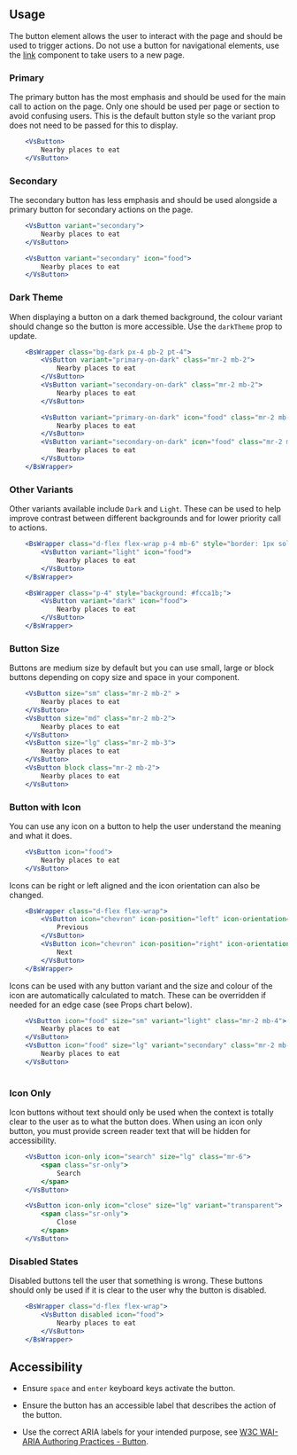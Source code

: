 ## Usage
The button element allows the user to interact with the page and should 
be used to trigger actions. Do not use a button for navigational elements, 
use the <a href="#/Elements/Link">link</a> component to take users to a new page.

### Primary
The primary button has the most emphasis and should be used for the main call 
to action on the page. Only one should be used per page or section to avoid confusing users. 
This is the default button style so the variant prop does not need to 
be passed for this to display.

```jsx
    <VsButton>
        Nearby places to eat
    </VsButton>
```

### Secondary
The secondary button has less emphasis and should be used alongside a 
primary button for secondary actions on the page. 
```jsx
    <VsButton variant="secondary">
        Nearby places to eat
    </VsButton>

    <VsButton variant="secondary" icon="food">
        Nearby places to eat
    </VsButton>
```

### Dark Theme
When displaying a button on a dark themed background, the colour variant 
should change so the button is more accessible. Use the `darkTheme` prop to update.
```jsx
    <BsWrapper class="bg-dark px-4 pb-2 pt-4">
        <VsButton variant="primary-on-dark" class="mr-2 mb-2">
            Nearby places to eat
        </VsButton>
        <VsButton variant="secondary-on-dark" class="mr-2 mb-2">
            Nearby places to eat
        </VsButton>

        <VsButton variant="primary-on-dark" icon="food" class="mr-2 mb-2">
            Nearby places to eat
        </VsButton>
        <VsButton variant="secondary-on-dark" icon="food" class="mr-2 mb-2">
            Nearby places to eat
        </VsButton>
    </BsWrapper>
```

### Other Variants
Other variants available include `Dark` and `Light`. 
These can be used to help improve contrast between different backgrounds and
for lower priority call to actions. 
```jsx
    <BsWrapper class="d-flex flex-wrap p-4 mb-6" style="border: 1px solid #E0E0E0;">
        <VsButton variant="light" icon="food">
            Nearby places to eat
        </VsButton>
    </BsWrapper>

    <BsWrapper class="p-4" style="background: #fcca1b;">
        <VsButton variant="dark" icon="food">
            Nearby places to eat
        </VsButton>
    </BsWrapper>
```

### Button Size
Buttons are medium size by default but you can use small, large or block buttons depending 
on copy size and space in your component.
```jsx
    <VsButton size="sm" class="mr-2 mb-2" >
        Nearby places to eat
    </VsButton>
    <VsButton size="md" class="mr-2 mb-2">
        Nearby places to eat
    </VsButton>
    <VsButton size="lg" class="mr-2 mb-3">
        Nearby places to eat
    </VsButton>
    <VsButton block class="mr-2 mb-2">
        Nearby places to eat
    </VsButton>
```

### Button with Icon
You can use any icon on a button to help the user understand the meaning and what it does. 
```jsx
    <VsButton icon="food">
        Nearby places to eat
    </VsButton>
```
Icons can be right or left aligned and the icon orientation can also be changed.
```jsx
    <BsWrapper class="d-flex flex-wrap">
        <VsButton icon="chevron" icon-position="left" icon-orientation="left" class="mr-2 mb-2">
            Previous
        </VsButton>
        <VsButton icon="chevron" icon-position="right" icon-orientation="right" class="mr-2 mb-2">
            Next
        </VsButton>
    </BsWrapper>
```

Icons can be used with any button variant and the size and colour of the icon are automatically 
calculated to match. These can be overridden if needed for an edge case (see Props chart below).
```jsx
    <VsButton icon="food" size="sm" variant="light" class="mr-2 mb-4">
        Nearby places to eat
    </VsButton>
    <VsButton icon="food" size="lg" variant="secondary" class="mr-2 mb-2">
        Nearby places to eat
    </VsButton>
    
```

### Icon Only 
Icon buttons without text should only be used when the context is totally clear to the user as 
to what the button does. When using an icon only button, you must provide screen 
reader text that will be hidden for accessibility.
```jsx
    <VsButton icon-only icon="search" size="lg" class="mr-6">
        <span class="sr-only">
            Search
        </span>
    </VsButton>

    <VsButton icon-only icon="close" size="lg" variant="transparent">
        <span class="sr-only">
            Close
        </span>
    </VsButton>

```

### Disabled States
Disabled buttons tell the user that something is wrong. These buttons should only be used 
if it is clear to the user why the button is disabled. 

```jsx
    <BsWrapper class="d-flex flex-wrap">
        <VsButton disabled icon="food">
            Nearby places to eat
        </VsButton>
    </BsWrapper>
```

## Accessibility
- Ensure `space` and `enter` keyboard keys activate the button.

- Ensure the button has an accessible label that describes the action of the button.

- Use the correct ARIA labels for your intended purpose, see <a href="https://www.w3.org/TR/wai-aria-practices-1.1/#button">W3C WAI-ARIA Authoring Practices - Button</a>.
